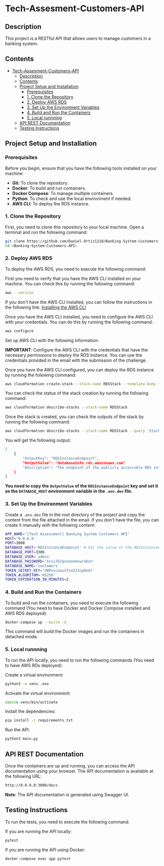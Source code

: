 # Tech-Assesment-Customers-API

## Description

This project is a RESTful API that allows users to manage customers in a banking system.

## Contents

- [Tech-Assesment-Customers-API](#tech-assesment-customers-api)
  - [Description](#description)
  - [Contents](#contents)
  - [Project Setup and Installation](#project-setup-and-installation)
    - [Prerequisites](#prerequisites)
    - [1. Clone the Repository](#1-clone-the-repository)
    - [2. Deploy AWS RDS](#2-deploy-aws-rds)
    - [3. Set Up the Environment Variables](#3-set-up-the-environment-variables)
    - [4. Build and Run the Containers](#4-build-and-run-the-containers)
    - [5. Local runnning](#5-local-runnning)
  - [API REST Documentation](#api-rest-documentation)
  - [Testing Instructions](#testing-instructions)

## Project Setup and Installation

### Prerequisites

Before you begin, ensure that you have the following tools installed on your machine:

- **Git**: To clone the repository.
- **Docker**: To build and run containers.
- **Docker Compose**: To manage multiple containers.
- **Python**: To check and use the local environment if needed.
- **AWS CLI**: To deploy the RDS instance.

### 1. Clone the Repository

First, you need to clone this repository to your local machine. Open a terminal and run the following command:

```bash
git clone https://github.com/Daniel-Ortiz1210/Banking-System-Customers-API.git
cd <Banking-System-Customers-API>
```

### 2. Deploy AWS RDS

To deploy the AWS RDS, you need to execute the following command:

First you need to verify that you have the AWS CLI installed on your machine. You can check this by running the following command:

```bash
aws --version
```

If you don't have the AWS CLI installed, you can follow the instructions in the following link: [Installing the AWS CLI](https://docs.aws.amazon.com/cli/latest/userguide/install-cliv2.html)

Once you have the AWS CLI installed, you need to configure the AWS CLI with your credentials. You can do this by running the following command:

```bash
aws configure
```

Set up AWS CLI with the following information:

**IMPORTANT**: Configure the AWS CLI with the credentials that have the necessary permissions to deploy the RDS instance.
You can use the credentials provided in the email with the submission of the challenge.

Once you have the AWS CLI configured, you can deploy the RDS instance by running the following command:

```bash
aws cloudformation create-stack --stack-name RDSStack --template-body file://cloudformation.yml --capabilities CAPABILITY_NAMED_IAM
```

You can check the status of the stack creation by running the following command:

```bash
aws cloudformation describe-stacks --stack-name RDSStack
```

Once the stack is created, you can check the outputs of the stack by running the following command:

```bash
aws cloudformation describe-stacks --stack-name RDSStack --query 'Stacks[0].Outputs'
```

You will get the following output:

```bash
[
    {
        "OutputKey": "RDSInstanceEndpoint",
        "OutputValue": "databaseinfo.rds.amazonaws.com"
        "Description": "The endpoint of the publicly accessible RDS instance"
    }
]
```

**You need to copy the `OutputValue` of the `RDSInstanceEndpoint` key and set it as the `DATABASE_HOST` environment variable in the `.env.dev` file.**

### 3. Set Up the Environment Variables

Create a `.env.dev` file in the root directory of the project and copy the content from the file attached in the email.
If you don't have the file, you can create it manually with the following content:

```bash
APP_NAME='[Tech Assessment] Banking System Customers API'
HOST='0.0.0.0'
PORT=3000
DATABASE_HOST='RDSInstanceEndpoint' # Set the value of the RDSInstanceEndpoint output (previous step)
DATABASE_PORT=3306
DATABASE_USER='admin'
DATABASE_PASSWORD='Xcvi762gsnoanAswrabzn'
DATABASE_NAME='customers'
TOKEN_SECRET_KEY='XWPxvcaou37va213cp0xml'
TOKEN_ALGORITHM='HS256'
TOKEN_EXPIRATION_IN_MINUTES=2
```

### 4. Build and Run the Containers

To build and run the containers, you need to execute the following command (You need to have Docker and Docker Compose installed and AWS RDS deployed):

```bash
docker-compose up --build -d
```

This command will build the Docker images and run the containers in detached mode.

### 5. Local runnning

To run the API locally, you need to run the following commands (You need to have AWS RDs deployed):

Create a virtual environment:

```bash
python3 -m venv .env
```

Activate the virtual environment:

```bash
source venv/bin/activate
```

Install the dependencies:

```bash
pip install -r requirements.txt
```

Run the API:

```bash
python3 main.py
```

## API REST Documentation

Once the containers are up and running, you can access the API documentation using your browser.
The API documentation is available at the following URL:

```bash
http://0.0.0.0:3000/docs
```

**Note**: The API documentation is generated using Swagger UI.

## Testing Instructions

To run the tests, you need to execute the following command:

If you are running the API locally:

```bash
pytest
```

If you are running the API using Docker:

```bash
docker-compose exec app pytest
```

